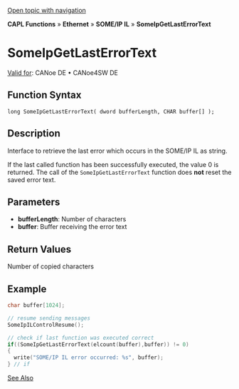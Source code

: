 [Open topic with navigation](../../../../../../CANoeDEFamily.htm#Topics/CAPLFunctions/IP/SOMEIPIL/Functions/CAPLfunctionSomeIpGetLastErrorText.md)

**CAPL Functions** » **Ethernet** » **SOME/IP IL** » **SomeIpGetLastErrorText**

# SomeIpGetLastErrorText

[Valid for](../../../../Shared/FeatureAvailability.md): CANoe DE • CANoe4SW DE

## Function Syntax

```plaintext
long SomeIpGetLastErrorText( dword bufferLength, CHAR buffer[] );
```

## Description

Interface to retrieve the last error which occurs in the SOME/IP IL as string.

If the last called function has been successfully executed, the value 0 is returned. The call of the `SomeIpGetLastErrorText` function does **not** reset the saved error text.

## Parameters

- **bufferLength**: Number of characters
- **buffer**: Buffer receiving the error text

## Return Values

Number of copied characters

## Example

```c
char buffer[1024];

// resume sending messages
SomeIpILControlResume();

// check if last function was executed correct
if((SomeIpGetLastErrorText(elcount(buffer),buffer)) != 0)
{
  write("SOME/IP IL error occurred: %s", buffer);
} // if
```

[See Also](javascript:void(0);)
